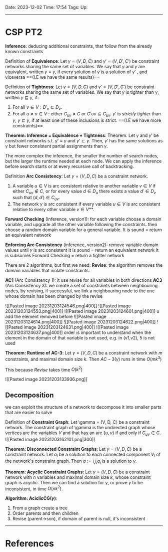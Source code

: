 Date: 2023-12-02
Time: 17:54
Tags:
Up: 

---
# CSP PT2

**Inference**: deducing additional constraints, that follow from the already known constraints

Definition of **Equivalence**: 
Let $\gamma = (V, D, C)$ and $\gamma' = (V, D', C')$ be constraint networks sharing the same set of variables. We say that $\gamma$ and $\gamma$ are equivalent, written $\gamma \equiv \gamma$, if every solution of $\gamma$ is a solution of $\gamma'$ , and viceversa
==(I.E we have the same results)==

Definition of **Tightness**:
Let $\gamma = (V, D, C)$ and $\gamma'= (V, D',C')$ be constraint networks sharing the same set of variables. We say that $\gamma$ is tighter than $\gamma$, written $\gamma \sqsubseteq \gamma$, if:
1. For all $v \in V: D'_v \subseteq D_v$. 
2. For all $u \neq v \in V$ : either $C_{uv} \neq C$ or $C'{uv} \subseteq C_{uv}$. 
$\gamma'$ is *strictly tighter* than $\gamma$, $\gamma \sqsubset \gamma$, if at least one of these inclusions is strict.
==(I.E we have more constraints)==

**Theorem: Inference = Equivalence + Tightness**:
Theorem. Let $\gamma$ and $\gamma'$ be constraint networks s.t. $\gamma' \equiv \gamma$ and $\gamma' \sqsubset \gamma$. Then, $\gamma'$ has the same solutions as $\gamma$ but fewer consistent partial assignments than $\gamma$.

The more complex the inference, the smaller the number of search nodes, but the larger the runtime needed at each node. We can apply the inference before search starts or at every recursive call of backtracking. 

Definition **Arc Consistency**: 
Let $\gamma = (V, D, C)$ be a constraint network. 
1. A variable $u \in V$ is arc consistent relative to another variable $v \in V$ if either $C_{uv} \notin C$, or for every value $d \in D_u$ there exists a value $d' \in D_v$ such that $(d, d') \in C_{uv}$. 
2. The network $\gamma$ is arc consistent if every variable $u \in V$ is arc consistent relative to every other variable $v \in V$**.

**Forward Checking** (Inference, version1):
for each variable choose a domain variable, and upgrade all the other variable following the constraints. then choose a random domain variable for a general variable. 
It is sound = return an equivalent network

**Enforcing Arc Consistency** (inference, version2):
remove variable domain values until $\gamma$ is arc consistent
It is sound = return an equivalent network
It is subsumes Forward Checking = return a tighter network 

There are 2 algorithms, but first we need:
**Revise**:
the algorithm removes the domain variables that violate constraints.

**AC1** (Arc Consistency 1):
it use revise for all variables in both directions
**AC3** (Arc Consistency 3):
we create a set of constraints between neighbouring nodes, by revising, if successful, we link a neighbouring node to the one whose domain has been changed by the revise



![[Pasted image 20231203124546.png|400]]
![[Pasted image 20231203124553.png|400]]
![[Pasted image 20231203124601.png|400]]
u add the element removed before
![[Pasted image 20231203124614.png|400]]
![[Pasted image 20231203124622.png|400]]
![[Pasted image 20231203124631.png|400]]
![[Pasted image 20231203124637.png|400]]
order is important to understand when the element in the domain of that variable is not used, e.g. in (v1,v2), 5 is not used


**Theorem: Runtime of AC-3**:
Let $\gamma = (V, D, C)$ be a constraint network with $m$ constraints, and maximal domain size $k$. Then $AC-3(\gamma)$ runs in time $O(mk^3)$

This because *Revise* takes time $O(k^2)$

![[Pasted image 20231203133936.png]]

## Decomposition
we can exploit the structure of a network to decompose it into smaller parts that are easier to solve

Definition of **Constraint Graph**:
Let \gamma = (V, D, C) be a constraint network. The constraint graph of \gamma is the undirected graph whose vertices are the variables $V$ and that has an arc $\{u, v\}$ if and only if $C_{uv} \in C$. ![[Pasted image 20231203162101.png|300]]

**Theorem: Disconnected Constraint Graphs**:
Let $\gamma = (V, D, C)$ be a constraint network. Let $a_i$ be a solution to each connected component $V_i$ of the network's constraint graph. Then $a := \bigcup_i a_i$ is a solution to $\gamma$.

**Theorem: Acyclic Constraint Graphs**:
Let $\gamma = (V, D, C)$ be a constraint network with $n$ variables and maximal domain size $k$, whose constraint graph is acyclic. Then we can find a solution for $\gamma$, or prove $\gamma$ to be inconsistent, in time $O(nk^2)$.

**Algorithm: AciclicCG($\gamma$)**:
1. From a graph create a tree
2. Order parents and then children
3. Revise (parent->son), if domain of parent is null, it's inconsistent

---
# References
